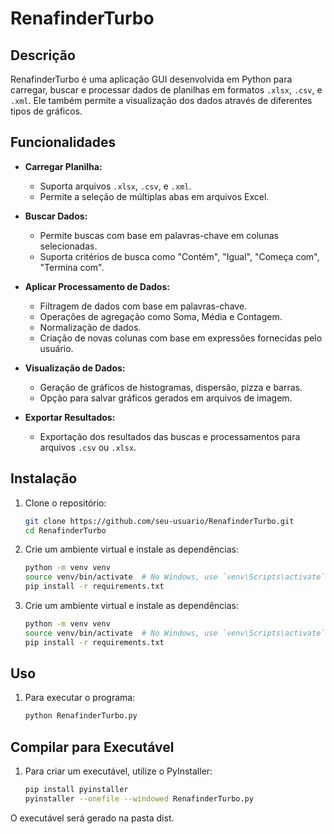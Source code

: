 # RenafinderTurbo

## Descrição

RenafinderTurbo é uma aplicação GUI desenvolvida em Python para carregar, buscar e processar dados de planilhas em formatos `.xlsx`, `.csv`, e `.xml`. Ele também permite a visualização dos dados através de diferentes tipos de gráficos.

## Funcionalidades

- **Carregar Planilha:**
  - Suporta arquivos `.xlsx`, `.csv`, e `.xml`.
  - Permite a seleção de múltiplas abas em arquivos Excel.

- **Buscar Dados:**
  - Permite buscas com base em palavras-chave em colunas selecionadas.
  - Suporta critérios de busca como "Contém", "Igual", "Começa com", "Termina com".

- **Aplicar Processamento de Dados:**
  - Filtragem de dados com base em palavras-chave.
  - Operações de agregação como Soma, Média e Contagem.
  - Normalização de dados.
  - Criação de novas colunas com base em expressões fornecidas pelo usuário.

- **Visualização de Dados:**
  - Geração de gráficos de histogramas, dispersão, pizza e barras.
  - Opção para salvar gráficos gerados em arquivos de imagem.

- **Exportar Resultados:**
  - Exportação dos resultados das buscas e processamentos para arquivos `.csv` ou `.xlsx`.

## Instalação

1. Clone o repositório:
   ```bash
   git clone https://github.com/seu-usuario/RenafinderTurbo.git
   cd RenafinderTurbo

2. Crie um ambiente virtual e instale as dependências:
   ```bash
   python -m venv venv
   source venv/bin/activate  # No Windows, use `venv\Scripts\activate`
   pip install -r requirements.txt

2. Crie um ambiente virtual e instale as dependências:
   ```bash
   python -m venv venv
   source venv/bin/activate  # No Windows, use `venv\Scripts\activate`
   pip install -r requirements.txt

## Uso

1. Para executar o programa:
   ```bash
   python RenafinderTurbo.py

## Compilar para Executável

1. Para criar um executável, utilize o PyInstaller:
   ```bash
   pip install pyinstaller
   pyinstaller --onefile --windowed RenafinderTurbo.py

O executável será gerado na pasta dist.






